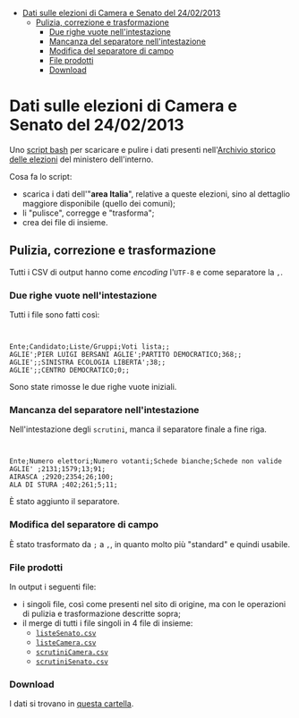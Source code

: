 <!-- TOC -->

- [Dati sulle elezioni di Camera e Senato del 24/02/2013](#dati-sulle-elezioni-di-camera-e-senato-del-24022013)
    - [Pulizia, correzione e trasformazione](#pulizia-correzione-e-trasformazione)
        - [Due righe vuote nell'intestazione](#due-righe-vuote-nellintestazione)
        - [Mancanza del separatore nell'intestazione](#mancanza-del-separatore-nellintestazione)
        - [Modifica del separatore di campo](#modifica-del-separatore-di-campo)
        - [File prodotti](#file-prodotti)
        - [Download](#download)

<!-- /TOC -->
# Dati sulle elezioni di Camera e Senato del 24/02/2013

Uno [script bash](https://github.com/ondata/elezionipolitiche2013/blob/master/dw.sh) per scaricare e pulire i dati presenti nell'[Archivio storico delle elezioni](http://elezionistorico.interno.gov.it/index.php) del ministero dell'interno.

Cosa fa lo script:

- scarica i dati dell'"**area Italia**", relative a queste elezioni, sino al dettaglio maggiore disponibile (quello dei comuni);
- li "pulisce", corregge e "trasforma";
- crea dei file di insieme.




## Pulizia, correzione e trasformazione

Tutti i CSV di output hanno come *encoding* l'`UTF-8` e come separatore la `,`.

### Due righe vuote nell'intestazione

Tutti i file sono fatti così:

```


Ente;Candidato;Liste/Gruppi;Voti lista;;
AGLIE';PIER LUIGI BERSANI AGLIE';PARTITO DEMOCRATICO;368;;
AGLIE';;SINISTRA ECOLOGIA LIBERTA';38;;
AGLIE';;CENTRO DEMOCRATICO;0;;
```

Sono state rimosse le due righe vuote iniziali.

### Mancanza del separatore nell'intestazione

Nell'intestazione degli `scrutini`, manca il separatore finale a fine riga.

```


Ente;Numero elettori;Numero votanti;Schede bianche;Schede non valide
AGLIE' ;2131;1579;13;91;
AIRASCA ;2920;2354;26;100;
ALA DI STURA ;402;261;5;11;
```

È stato aggiunto il separatore.

### Modifica del separatore di campo

È stato trasformato da `;` a `,`, in quanto molto più "standard" e quindi usabile.

### File prodotti

In output i seguenti file:

- i singoli file, così come presenti nel sito di origine, ma con le operazioni di pulizia e trasformazione descritte sopra;
- il merge di tutti i file singoli in 4 file di insieme:
  - [`listeSenato.csv`](https://github.com/ondata/elezionipolitiche2013/raw/master/csv/listeSenato.csv)
  - [`listeCamera.csv`](https://github.com/ondata/elezionipolitiche2013/raw/master/csv/listeCamera.csv)
  - [`scrutiniCamera.csv`](https://github.com/ondata/elezionipolitiche2013/blob/master/csv/scrutiniCamera.csv)
  - [`scrutiniSenato.csv`](https://github.com/ondata/elezionipolitiche2013/blob/master/csv/scrutiniSenato.csv)

### Download

I dati si trovano in [questa cartella](https://github.com/ondata/elezionipolitiche2013/tree/master/csv).